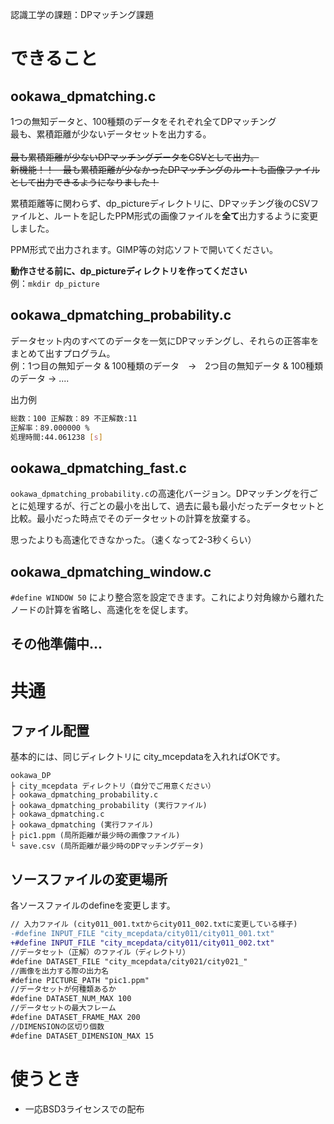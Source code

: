 <!---
  SPDX-FileCopyrightText: 2024 Toki Makabe <s23c1130sm@s.chibakoudai.jp>
  SPDX-License-Identifier:BSD-3-Clause
--->

認識工学の課題：DPマッチング課題

# できること
## ookawa_dpmatching.c
1つの無知データと、100種類のデータをそれぞれ全てDPマッチング<BR>
最も、累積距離が少ないデータセットを出力する。<BR>
<BR>
~~最も累積距離が少ないDPマッチングデータをCSVとして出力。~~<BR>
~~新機能！！　最も累積距離が少なかったDPマッチングのルートも画像ファイルとして出力できるようになりました！<BR>~~

累積距離等に関わらず、dp_pictureディレクトリに、DPマッチング後のCSVファイルと、ルートを記したPPM形式の画像ファイルを**全て**出力するように変更しました。

PPM形式で出力されます。GIMP等の対応ソフトで開いてください。<BR>

**動作させる前に、dp_pictureディレクトリを作ってください**<BR>
例：```mkdir dp_picture```



## ookawa_dpmatching_probability.c
データセット内のすべてのデータを一気にDPマッチングし、それらの正答率をまとめて出すプログラム。<BR>
例：1つ目の無知データ & 100種類のデータ　→　2つ目の無知データ & 100種類のデータ → ....<BR>

出力例
```bash
総数：100 正解数：89 不正解数:11
正解率：89.000000 %
処理時間:44.061238 [s]
```

## ookawa_dpmatching_fast.c
```ookawa_dpmatching_probability.c```の高速化バージョン。DPマッチングを行ごとに処理するが、行ごとの最小を出して、過去に最も最小だったデータセットと比較。最小だった時点でそのデータセットの計算を放棄する。

思ったよりも高速化できなかった。（速くなって2-3秒くらい）

## ookawa_dpmatching_window.c
```#define WINDOW 50```
により整合窓を設定できます。これにより対角線から離れたノードの計算を省略し、高速化をを促します。

## その他準備中...

# 共通
## ファイル配置
基本的には、同じディレクトリに city_mcepdataを入れればOKです。

```
ookawa_DP
├ city_mcepdata ディレクトリ（自分でご用意ください）
├ ookawa_dpmatching_probability.c
├ ookawa_dpmatching_probability (実行ファイル)
├ ookawa_dpmatching.c
├ ookawa_dpmatching (実行ファイル)
├ pic1.ppm (局所距離が最少時の画像ファイル)
└ save.csv (局所距離が最少時のDPマッチングデータ)
```

## ソースファイルの変更場所
各ソースファイルのdefineを変更します。
```diff
// 入力ファイル (city011_001.txtからcity011_002.txtに変更している様子)
-#define INPUT_FILE "city_mcepdata/city011/city011_001.txt"
+#define INPUT_FILE "city_mcepdata/city011/city011_002.txt"
//データセット（正解）のファイル（ディレクトリ）
#define DATASET_FILE "city_mcepdata/city021/city021_"
//画像を出力する際の出力名
#define PICTURE_PATH "pic1.ppm"
//データセットが何種類あるか
#define DATASET_NUM_MAX 100
//データセットの最大フレーム
#define DATASET_FRAME_MAX 200
//DIMENSIONの区切り個数
#define DATASET_DIMENSION_MAX 15
```

# 使うとき
- 一応BSD3ライセンスでの配布
